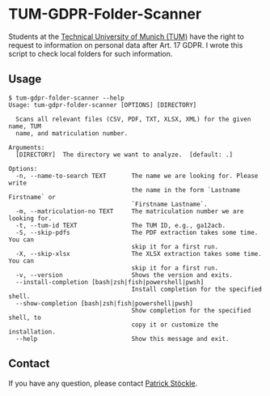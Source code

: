 # TUM-GDPR-Folder-Scanner

Students at the [Technical University of Munich (TUM)](https://www.tum.de/en/) have the right to request to information on personal data after Art. 17 GDPR.
I wrote this script to check local folders for such information.

## Usage


```shell
$ tum-gdpr-folder-scanner --help
Usage: tum-gdpr-folder-scanner [OPTIONS] [DIRECTORY]

  Scans all relevant files (CSV, PDF, TXT, XLSX, XML) for the given name, TUM
  name, and matriculation number.

Arguments:
  [DIRECTORY]  The directory we want to analyze.  [default: .]

Options:
  -n, --name-to-search TEXT       The name we are looking for. Please write
                                  the name in the form `Lastname Firstname` or
                                  `Firstname Lastname`.
  -m, --matriculation-no TEXT     The matriculation number we are looking for.
  -t, --tum-id TEXT               The TUM ID, e.g., ga12acb.
  -S, --skip-pdfs                 The PDF extraction takes some time. You can
                                  skip it for a first run.
  -X, --skip-xlsx                 The XLSX extraction takes some time. You can
                                  skip it for a first run.
  -v, --version                   Shows the version and exits.
  --install-completion [bash|zsh|fish|powershell|pwsh]
                                  Install completion for the specified shell.
  --show-completion [bash|zsh|fish|powershell|pwsh]
                                  Show completion for the specified shell, to
                                  copy it or customize the installation.
  --help                          Show this message and exit.
```

## Contact

If you have any question, please contact [Patrick Stöckle](mailto:patrick.stoeckle@posteo.de).
